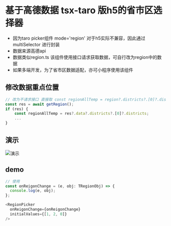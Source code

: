 # 基于高德数据 tsx-taro 版h5的省市区选择器

- 因为taro picker组件 mode='region' 对于h5实际不兼容，因此通过 multiSelector 进行封装
- 数据来源高德api
- 数据类似region.ts 该组件使用接口请求获取数据，可自行改为region中的数据
- 如果多端开发，为了省市区数据适配，亦可小程序使用该组件

## 修改数据重点位置

```js
// 改为不请求接口 直接取 const regionAllTemp = region?.districts?.[0]?.districts;
const res = await getRegion();
if (res) {
    const regionAllTemp = res?.data?.districts?.[0]?.districts;
    ...
}
```

## 演示

![演示](https://jinpika-1308276765.cos.ap-shanghai.myqcloud.com/images/2BA40E76-C012-47f9-BEDA-1DCDCD8A69A6.png)

## demo

```js
// 使用
const onReigonChange = (e, obj: TRegionObj) => {
  console.log(e, obj);
};

<RegionPicker
  onReigonChange={onReigonChange}
  initialValues={[1, 2, 0]}
/>
```
